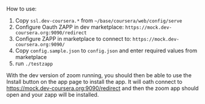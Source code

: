 How to use:

1. Copy `ssl.dev-coursera.*` from `~/base/coursera/web/config/serve`
2. Configure Oauth ZAPP in dev marketplace: `https://mock.dev-coursera.org:9090/redirect`
3. Configure ZAPP in marketplace to connect to: `https://mock.dev-coursera.org:9090/`
4. Copy `config.sample.json` to `config.json` and enter required values from marketplace
5. run `./testzapp`

With the dev version of zoom running, you should then be able to use the Install button on the app page to install the app. It will oath connect to https://mock.dev-coursera.org:9090/redirect and then the zoom app should open and your zapp will be installed.

